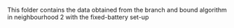This folder contains the data obtained from the branch and bound algorithm in neighbourhood 2 with the fixed-battery set-up
